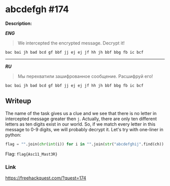 # abcdefgh #174
**Description:**

***ENG***
> We intercepted the encrypted message. Decrypt it!

`bac bai jh bad bcd gf bbf jj ej ej jf hh jh bbf bbg fb ic bcf`

---

***RU***
> Мы перехватили зашифрованное сообщение. Расшифруй его!

`bac bai jh bad bcd gf bbf jj ej ej jf hh jh bbf bbg fb ic bcf`

## Writeup

The name of the task gives us a clue and we see that there is no letter in intercepted message greater then `j`. Actually, there are only ten different letters as ten digits exist in our world. So, if we match every letter in this message to 0-9 digits, we will probably decrypt it. Let's try with one-liner in python:

```python
flag = "".join(chr(int(i)) for i in "".join(str("abcdefghij".find(ch)) if ch is not ' ' else ' ' for ch in "bac bai jh bad bcd gf bbf jj ej ej jf hh jh bbf bbg fb ic bcf").split(' '))
```

Flag: `flag{Asc11_Mast3R}`

### Link

https://freehackquest.com/?quest=174
